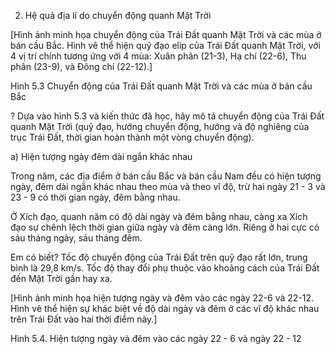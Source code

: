 2. Hệ quả địa lí do chuyển động quanh Mặt Trời

[Hình ảnh minh họa chuyển động của Trái Đất quanh Mặt Trời và các mùa ở bán cầu Bắc. Hình vẽ thể hiện quỹ đạo elip của Trái Đất quanh Mặt Trời, với 4 vị trí chính tương ứng với 4 mùa: Xuân phân (21-3), Hạ chí (22-6), Thu phân (23-9), và Đông chí (22-12).]

Hình 5.3 Chuyển động của Trái Đất quanh Mặt Trời và các mùa ở bán cầu Bắc

? Dựa vào hình 5.3 và kiến thức đã học, hãy mô tả chuyển động của Trái Đất quanh Mặt Trời (quỹ đạo, hướng chuyển động, hướng và độ nghiêng của trục Trái Đất, thời gian hoàn thành một vòng chuyển động).

a) Hiện tượng ngày đêm dài ngắn khác nhau

Trong năm, các địa điểm ở bán cầu Bắc và bán cầu Nam đều có hiện tượng ngày, đêm dài ngắn khác nhau theo mùa và theo vĩ độ, trừ hai ngày 21 - 3 và 23 - 9 có thời gian ngày, đêm bằng nhau.

Ở Xích đạo, quanh năm có độ dài ngày và đêm bằng nhau, càng xa Xích đạo sự chênh lệch thời gian giữa ngày và đêm càng lớn. Riêng ở hai cực có sáu tháng ngày, sáu tháng đêm.

Em có biết?
Tốc độ chuyển động của Trái Đất trên quỹ đạo rất lớn, trung bình là 29,8 km/s. Tốc độ thay đổi phụ thuộc vào khoảng cách của Trái Đất đến Mặt Trời gần hay xa.

[Hình ảnh minh họa hiện tượng ngày và đêm vào các ngày 22-6 và 22-12. Hình vẽ thể hiện sự khác biệt về độ dài ngày và đêm ở các vĩ độ khác nhau trên Trái Đất vào hai thời điểm này.]

Hình 5.4. Hiện tượng ngày và đêm vào các ngày 22 - 6 và ngày 22 - 12